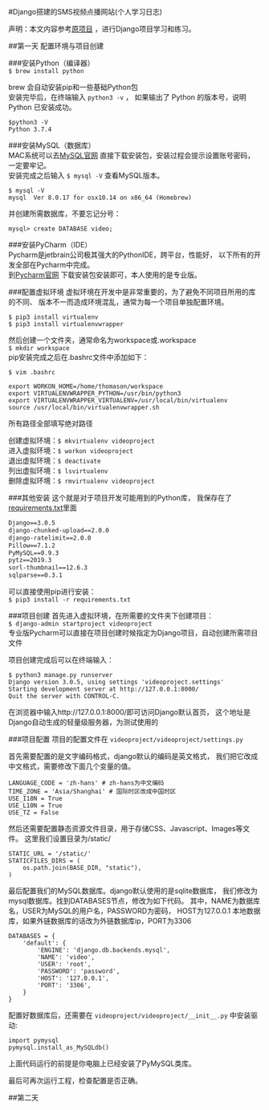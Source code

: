 #Django搭建的SMS视频点播网站(个人学习日志)

声明：本文内容参考[原项目](https://github.com/geeeeeeeek/videoproject)
，进行Django项目学习和练习。

##第一天 配置环境与项目创建

###安装Python（编译器）  
`$ brew install python`  

brew 会自动安装pip和一些基础Python包    
安装完毕后，在终端输入 `python3 -v` ，
如果输出了 Python 的版本号，说明 Python 已安装成功。   
```
$python3 -V
Python 3.7.4
```

###安装MySQL（数据库）  
MAC系统可以去[MySQL官网](https://dev.mysql.com/downloads/mysql/)
直接下载安装包，安装过程会提示设置账号密码，一定要牢记。  
安装完成之后输入 `$ mysql -V` 查看MySQL版本。  
```
$ mysql -V
mysql  Ver 8.0.17 for osx10.14 on x86_64 (Homebrew)
``` 
并创建所需数据库，不要忘记分号：
```
mysql> create DATABASE video;
```

###安装PyCharm（IDE）  
Pycharm是jetbrain公司极其强大的PythonIDE，跨平台，性能好，
以下所有的开发全部在Pycharm中完成。  
到[Pycharm官网](https://www.jetbrains.com/pycharm/download/#section=mac)
下载安装包安装即可，本人使用的是专业版。

###配置虚拟环境
虚拟环境在开发中是非常重要的，为了避免不同项目所用的库的不同、
版本不一而造成环境混乱，通常为每一个项目单独配置环境。  
```
$ pip3 install virtualenv
$ pip3 install virtualenvwrapper
```

然后创建一个文件夹，通常命名为workspace或.workspace  
`$ mkdir workspace`  
pip安装完成之后在.bashrc文件中添加如下：
```
$ vim .bashrc

export WORKON_HOME=/home/thomason/workspace
export VIRTUALENVWRAPPER_PYTHON=/usr/bin/python3
export VIRTUALENVWRAPPER_VIRTUALENV=/usr/local/bin/virtualenv
source /usr/local/bin/virtualenvwrapper.sh
```
所有路径全部填写绝对路径 
 
创建虚拟环境：`$ mkvirtualenv videoproject`  
进入虚拟环境：`$ workon videoproject`  
退出虚拟环境：`$ deactivate`  
列出虚拟环境：`$ lsvirtualenv`  
删除虚拟环境：`$ rmvirtualenv videoproject`

###其他安装
这个就是对于项目开发可能用到的Python库，
我保存在了[requirements.txt](./requirements.txt)里面
```asgiref==3.2.7
Django==3.0.5
django-chunked-upload==2.0.0
django-ratelimit==2.0.0
Pillow==7.1.2
PyMySQL==0.9.3
pytz==2019.3
sorl-thumbnail==12.6.3
sqlparse==0.3.1
```
可以直接使用pip进行安装：  
`$ pip3 install -r requirements.txt`

###项目创建
首先进入虚拟环境，在所需要的文件夹下创建项目：  
`$ django-admin startproject videoproject`  
专业版Pycharm可以直接在项目创建时候指定为Django项目，自动创建所需项目文件

项目创建完成后可以在终端输入：
```
$ python3 manage.py runserver
Django version 3.0.5, using settings 'videoproject.settings'
Starting development server at http://127.0.0.1:8000/
Quit the server with CONTROL-C.
```
在浏览器中输入http://127.0.0.1:8000/即可访问Django默认首页，
这个地址是Django自动生成的轻量级服务器，为测试使用的

###项目配置
项目的配置文件在 `videoproject/videoproject/settings.py`  

首先需要配置的是文字编码格式，django默认的编码是英文格式，
我们把它改成中文格式，需要修改下面几个变量的值。
```
LANGUAGE_CODE = 'zh-hans' # zh-hans为中文编码
TIME_ZONE = 'Asia/Shanghai' # 国际时区改成中国时区
USE_I18N = True
USE_L10N = True
USE_TZ = False
```

然后还需要配置静态资源文件目录，用于存储CSS、Javascript、Images等文件。
这里我们设置目录为/static/
```
STATIC_URL = '/static/'
STATICFILES_DIRS = (
    os.path.join(BASE_DIR, "static"),
)
```

最后配置我们的MySQL数据库。django默认使用的是sqlite数据库，
我们修改为mysql数据库。找到DATABASES节点，修改为如下代码。
其中，NAME为数据库名，USER为MySQL的用户名，PASSWORD为密码，
HOST为127.0.0.1 本地数据库，如果外链数据库的话改为外链数据库ip，PORT为3306
```
DATABASES = {
    'default': {
        'ENGINE': 'django.db.backends.mysql',
        'NAME': 'video',
        'USER': 'root',
        'PASSWORD': 'password',
        'HOST': '127.0.0.1',
        'PORT': '3306',
    }
}
```

配置好数据库后，还需要在 `videoproject/videoproject/__init__.py` 中安装驱动:
```
import pymysql
pymysql.install_as_MySQLdb()
```

上面代码运行的前提是你电脑上已经安装了PyMySQL类库。

最后可再次运行工程，检查配置是否正确。

##第二天